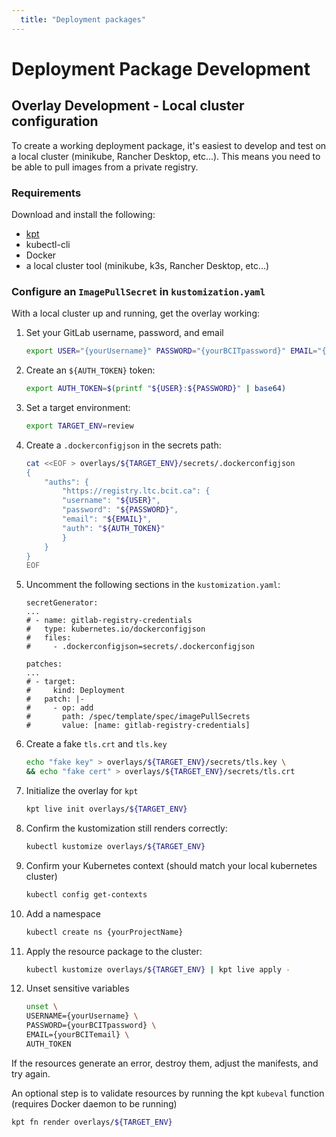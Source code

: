 ```yaml
---
  title: "Deployment packages"
---
```

# Deployment Package Development

## Overlay Development - Local cluster configuration

To create a working deployment package, it's easiest to develop and test on a local cluster (minikube, Rancher Desktop, etc...). This means you need to be able to pull images from a private registry.

### Requirements

Download and install the following:

- [kpt](https://kpt.dev)
- kubectl-cli
- Docker
- a local cluster tool (minikube, k3s, Rancher Desktop, etc...)

### Configure an `ImagePullSecret` in `kustomization.yaml`

With a local cluster up and running, get the overlay working:

1. Set your GitLab username, password, and email
   
    ```bash
    export USER="{yourUsername}" PASSWORD="{yourBCITpassword}" EMAIL="{yourBCITemail}"
    ```

2. Create an `${AUTH_TOKEN}` token:

    ```bash
    export AUTH_TOKEN=$(printf "${USER}:${PASSWORD}" | base64)
    ```

3. Set a target environment:
   
    ```bash
    export TARGET_ENV=review
    ```

4. Create a `.dockerconfigjson` in the secrets path:

    ```bash
    cat <<EOF > overlays/${TARGET_ENV}/secrets/.dockerconfigjson
    {
        "auths": {
            "https://registry.ltc.bcit.ca": {
            "username": "${USER}",
            "password": "${PASSWORD}",
            "email": "${EMAIL}",
            "auth": "${AUTH_TOKEN}"
            }
        }
    }
    EOF
    ```

5. Uncomment the following sections in the `kustomization.yaml`:

    ```
    secretGenerator:
    ...
    # - name: gitlab-registry-credentials
    #   type: kubernetes.io/dockerconfigjson
    #   files:
    #     - .dockerconfigjson=secrets/.dockerconfigjson

    patches:
    ...
    # - target:
    #     kind: Deployment
    #   patch: |-
    #     - op: add
    #       path: /spec/template/spec/imagePullSecrets
    #       value: [name: gitlab-registry-credentials]
    ```

6. Create a fake `tls.crt` and `tls.key`
   
    ```bash
    echo "fake key" > overlays/${TARGET_ENV}/secrets/tls.key \
    && echo "fake cert" > overlays/${TARGET_ENV}/secrets/tls.crt
    ```

7. Initialize the overlay for `kpt`
   
    ```bash
    kpt live init overlays/${TARGET_ENV}
    ```

8. Confirm the kustomization still renders correctly:

    ```bash
    kubectl kustomize overlays/${TARGET_ENV}
    ```

9.  Confirm your Kubernetes context (should match your local kubernetes cluster)

    ```bash
    kubectl config get-contexts
    ```

10. Add a namespace

    ```bash
    kubectl create ns {yourProjectName}
    ```

11. Apply the resource package to the cluster:

    ```bash
    kubectl kustomize overlays/${TARGET_ENV} | kpt live apply -
    ```

12. Unset sensitive variables

    ```bash
    unset \
    USERNAME={yourUsername} \
    PASSWORD={yourBCITpassword} \
    EMAIL={yourBCITemail} \
    AUTH_TOKEN
    ```

If the resources generate an error, destroy them, adjust the manifests, and try again.

An optional step is to validate resources by running the kpt `kubeval` function (requires Docker daemon to be running)

```bash
kpt fn render overlays/${TARGET_ENV}
```
